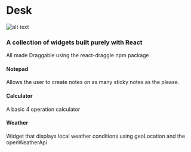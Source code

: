 # Desk
![alt text](./public/Desk.gif "Logo Title Text 1")
### A collection of widgets built purely with React
All made Draggable using the react-draggle npm package
#### Notepad
  Allows the user to create notes on as many sticky notes as the please.
#### Calculator
  A basic 4 operation calculator
#### Weather
  Widget that displays local weather conditions using geoLocation and the openWeatherApi
